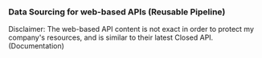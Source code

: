 ### Data Sourcing for web-based APIs (Reusable Pipeline)

Disclaimer: The web-based API content is not exact in order to protect my company's resources, and is similar to their latest Closed API. (Documentation)

